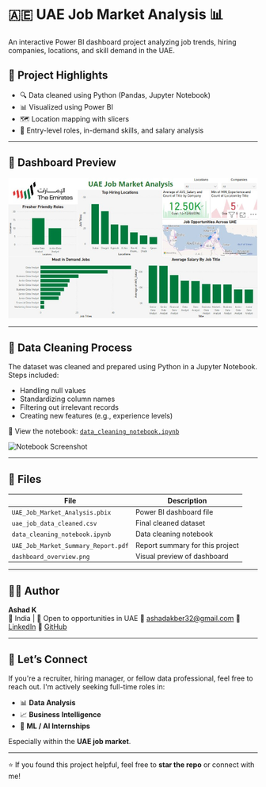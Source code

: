 # 🇦🇪 UAE Job Market Analysis 📊

An interactive Power BI dashboard project analyzing job trends, hiring companies, locations, and skill demand in the UAE.

## 🚀 Project Highlights

- 🔍 Data cleaned using Python (Pandas, Jupyter Notebook)
- 📊 Visualized using Power BI
- 🗺️ Location mapping with slicers
- 👥 Entry-level roles, in-demand skills, and salary analysis

---

## 📸 Dashboard Preview

![Dashboard Screenshot](dashboard_overview.png)

---

## 📘 Data Cleaning Process

The dataset was cleaned and prepared using Python in a Jupyter Notebook. Steps included:
- Handling null values
- Standardizing column names
- Filtering out irrelevant records
- Creating new features (e.g., experience levels)

📄 View the notebook: [`data_cleaning_notebook.ipynb`](data_cleaning_notebook.ipynb)

![Notebook Screenshot](screenshots/cleaning_process.png)

---

## 📁 Files

| File | Description |
|------|-------------|
| `UAE_Job_Market_Analysis.pbix` | Power BI dashboard file |
| `uae_job_data_cleaned.csv` | Final cleaned dataset |
| `data_cleaning_notebook.ipynb` | Data cleaning notebook |
| `UAE_Job_Market_Summary_Report.pdf` | Report summary for this project |
| `dashboard_overview.png` | Visual preview of dashboard |

---

## 👨‍💻 Author

**Ashad K**  
📍 India | 💼 Open to opportunities in UAE 
📧 ashadakber32@gmail.com
🔗 [LinkedIn](https://www.linkedin.com/in/ashad-k)
🔗 [GitHub](https://github.com/Ashad777)  

---

## 🤝 Let’s Connect

If you're a recruiter, hiring manager, or fellow data professional, feel free to reach out. I'm actively seeking full-time roles in:

- 📊 **Data Analysis**  
- 📈 **Business Intelligence**  
- 🧠 **ML / AI Internships**  

Especially within the **UAE job market**.

---

⭐ If you found this project helpful, feel free to **star the repo** or connect with me!
